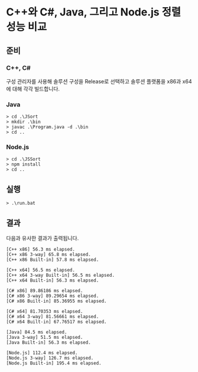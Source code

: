 # C++와 C#, Java, 그리고 Node.js 정렬 성능 비교

## 준비

### C++, C#
구성 관리자를 사용해 솔루션 구성을 Release로 선택하고 솔루션 플랫폼을 x86과 x64에 대해 각각 빌드합니다.

### Java
``` text
> cd .\JSort
> mkdir .\bin
> javac .\Program.java -d .\bin
> cd ..
```

### Node.js
```text
> cd .\JSSort
> npm install
> cd ..
```

## 실행
```text
> .\run.bat
```

## 결과

다음과 유사한 결과가 출력됩니다.

```text
[C++ x86] 56.3 ms elapsed.
[C++ x86 3-way] 65.8 ms elapsed.
[C++ x86 Built-in] 57.8 ms elapsed.

[C++ x64] 56.5 ms elapsed.
[C++ x64 3-way Built-in] 56.5 ms elapsed.
[C++ x64 Built-in] 56.3 ms elapsed.

[C# x86] 89.86186 ms elapsed.
[C# x86 3-way] 89.29654 ms elapsed.
[C# x86 Built-in] 85.36955 ms elapsed.

[C# x64] 81.70353 ms elapsed.
[C# x64 3-way] 81.56661 ms elapsed.
[C# x64 Built-in] 67.76517 ms elapsed.

[Java] 84.5 ms elapsed.
[Java 3-way] 51.5 ms elapsed.
[Java Built-in] 56.3 ms elapsed.

[Node.js] 112.4 ms elapsed.
[Node.js 3-way] 126.7 ms elapsed.
[Node.js Built-in] 195.4 ms elapsed.
```
